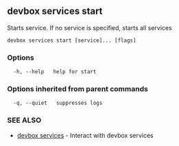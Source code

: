 ## devbox services start

Starts service. If no service is specified, starts all services

```
devbox services start [service]... [flags]
```

### Options

```
  -h, --help   help for start
```

### Options inherited from parent commands

```
  -q, --quiet   suppresses logs
```

### SEE ALSO

* [devbox services](devbox_services.md)	 - Interact with devbox services

